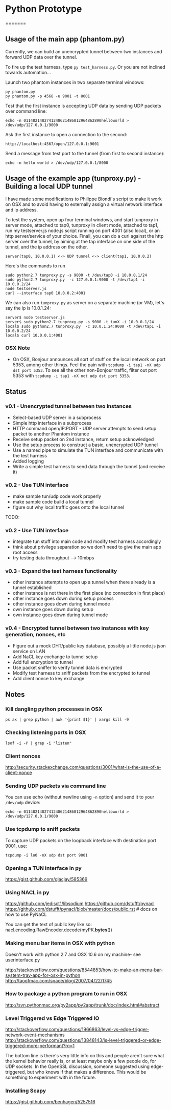 # Python Prototype
=======

## Usage of the main app (phantom.py)

Currently, we can build an unencrypted tunnel between two instances and forward UDP data over the tunnel.

To fire up the test harness, type `py test_harness.py`. Or you are not inclined towards automation...

Launch two phantom instances in two separate terminal windows:

    py phantom.py
    py phantom.py -p 4568 -u 9001 -t 8001

Test that the first instance is accepting UDP data by sending UDP packets over command line:

    echo -n 0114821482741248621486812964862890helloworld > /dev/udp/127.0.0.1/9000

Ask the first instance to open a connection to the second:

    http://localhost:4567/open/127.0.0.1:9001

Send a message from test port to the tunnel (from first to second instance):

    echo -n hello world > /dev/udp/127.0.0.1/8000

## Usage of the example app (tunproxy.py) - Building a local UDP tunnel

I have made some modifications to Philippe Biondi's script to make it work on OSX and to avoid having to externally assign a virtual network interface and ip address.

To test the system, open up four terminal windows, and start tunproxy in server mode, attached to tap0, tunproxy in client mode, attached to tap1, run my testserver.js node.js script running on port 4001 (also local), or an http server/service of your choice. Finall, you can do a curl against the http server over the tunnel, by aiming at the tap interface on one side of the tunnel, and the ip address on the other.

    server(tap0, 10.0.0.1) <-> UDP tunnel <-> client(tap1, 10.0.0.2)

Here's the commands to run

    sudo python2.7 tunproxy.py -s 9000 -t /dev/tap0 -i 10.0.0.1/24
    sudo python2.7 tunproxy.py  -c 127.0.0.1:9000 -t /dev/tap1 -i 10.0.0.2/24
    node testserver.js
    curl --interface tap0 10.0.0.2:4001
    
We can also run `tunproxy.py` as server on a separate machine (or VM), let's say the ip is 10.0.1.24:

    server$ node testserver.js
    server$ sudo python2.7 tunproxy.py -s 9000 -t tunX -i 10.0.0.1/24
    local$ sudo python2.7 tunproxy.py  -c 10.0.1.24:9000 -t /dev/tap1 -i 10.0.0.2/24
    local$ curl 10.0.0.1:4001

### OSX Note

* On OSX, Bonjour announces all sort of stuff on the local network on port 5353, among other things. Feel the pain with `tcpdump -i tap1 -nX udp dst port 5353`. To see all the other non-Bonjour traffic, filter out port 5353 with `tcpdump -i tap1 -nX not udp dst port 5353`.

## Status

### v0.1 - Unencrypted tunnel between two instances

- Select-based UDP server in a subprocess
- Simple http interface in a subprocess
- HTTP command open/IP:PORT - UDP server attempts to send setup packet to another Phantom instance
- Receive setup packet on 2nd instance, return setup acknowledged
- Use the setup process to construct a basic, unencrypted UDP tunnel
- Use a named pipe to simulate the TUN interface and communicate with the test harness
- Added logging
- Write a simple test harness to send data through the tunnel (and receive it)

### v0.2 - Use TUN interface
- make sample tun/udp code work properly
- make sample code build a local tunnel
- figure out why local traffic goes onto the local tunnel

TODO:
### v0.2 - Use TUN interface
- integrate tun stuff into main code and modify test harness accordingly
- think about privilege separation so we don't need to give the main app root access 
- try testing data throughput --> 10mbps

### v0.3 - Expand the test harness functionality
- other instance attempts to open up a tunnel when there already is a tunnel established
- other instance is not there in the first place (no connection in first place)
- other instance goes down during setup process
- other instance goes down during tunnel mode
- own instance goes down during setup
- own instance goes down during tunnel mode

### v0.4 - Encrypted tunnel between two instances with key generation, nonces, etc

- Figure out a mock DHT/public key database, possibly a little node.js json service on LAN
- Add NaCL key exchange to tunnel setup
- Add full encryption to tunnel
- Use packet sniffer to verify tunnel data is encrypted
- Modify test harness to sniff packets from the encrypted to tunnel
- Add client nonce to key exchange

## Notes

### Kill dangling python processes in OSX

    ps ax | grep python | awk '{print $1}' | xargs kill -9

### Checking listening ports in OSX

    lsof -i -P | grep -i "listen"

### Client nonces

http://security.stackexchange.com/questions/3001/what-is-the-use-of-a-client-nonce

### Sending UDP packets via command line

You can use echo (without newline using `-n` option) and send it to your `/dev/udp` device:

    echo -n 0114821482741248621486812964862890helloworld > /dev/udp/127.0.0.1/9000

### Use tcpdump to sniff packets

To capture UDP packets on the loopback interface with destination port 9001, use:

    tcpdump -i lo0 -nX udp dst port 9001

### Opening a TUN interface in py

https://gist.github.com/glacjay/585369

### Using NACL in py

https://github.com/jedisct1/libsodium
https://github.com/dstufft/pynacl
https://github.com/dstufft/pynacl/blob/master/docs/public.rst # docs on how to use PyNaCL

You can get the text of public key like so:
nacl.encoding.RawEncoder.decode(myPK.__bytes__())

### Making menu bar items in OSX with python

Doesn't work with python 2.7 and OSX 10.6 on my machine- see userinterface.py

http://stackoverflow.com/questions/8544853/how-to-make-an-menu-bar-system-tray-app-for-osx-in-python
http://taoofmac.com/space/blog/2007/04/22/1745

### How to package a python program to run in OSX

http://svn.pythonmac.org/py2app/py2app/trunk/doc/index.html#abstract

### Level Triggered vs Edge Triggered IO

http://stackoverflow.com/questions/1966863/level-vs-edge-trigger-network-event-mechanisms
http://stackoverflow.com/questions/13848143/is-level-triggered-or-edge-triggered-more-performant?rq=1

The bottom line is there's very little info on this and people aren't sure what the kernel behavior really is, or at least maybe only a few people do, for UDP sockets. In the OpenSSL discussion, someone suggested using edge-triggered, but who knows if that makes a difference. This would be something to experiment with in the future.

### Installing Scapy

https://gist.github.com/benhagen/5257516
